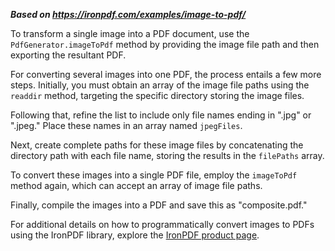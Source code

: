 ***Based on <https://ironpdf.com/examples/image-to-pdf/>***

To transform a single image into a PDF document, use the `PdfGenerator.imageToPdf` method by providing the image file path and then exporting the resultant PDF.

For converting several images into one PDF, the process entails a few more steps. Initially, you must obtain an array of the image file paths using the `readdir` method, targeting the specific directory storing the image files.

Following that, refine the list to include only file names ending in ".jpg" or ".jpeg." Place these names in an array named `jpegFiles`.

Next, create complete paths for these image files by concatenating the directory path with each file name, storing the results in the `filePaths` array.

To convert these images into a single PDF file, employ the `imageToPdf` method again, which can accept an array of image file paths.

Finally, compile the images into a PDF and save this as "composite.pdf."

For additional details on how to programmatically convert images to PDFs using the IronPDF library, explore the [IronPDF product page](https://ironpdf.com/).
